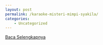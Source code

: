 ```yaml
---
layout: post
permalink: /karaoke-misteri-mimpi-syakila/
categories:
    - Uncategorized
---
```


[Baca Selengkapnya](/09)